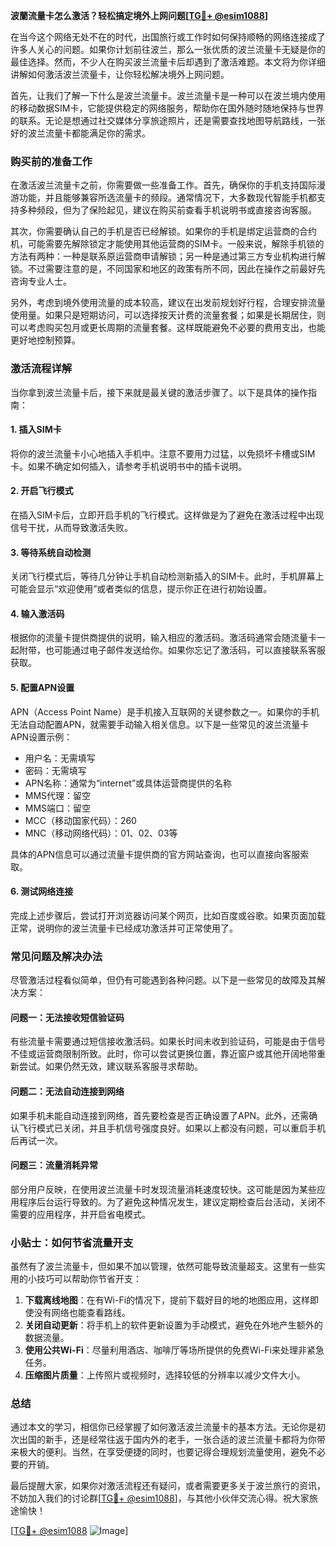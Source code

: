 **波蘭流量卡怎么激活？轻松搞定境外上网问题[[TG💪+ @esim1088](https://t.me/s/esim1088)]**

在当今这个网络无处不在的时代，出国旅行或工作时如何保持顺畅的网络连接成了许多人关心的问题。如果你计划前往波兰，那么一张优质的波兰流量卡无疑是你的最佳选择。然而，不少人在购买波兰流量卡后却遇到了激活难题。本文将为你详细讲解如何激活波兰流量卡，让你轻松解决境外上网问题。

首先，让我们了解一下什么是波兰流量卡。波兰流量卡是一种可以在波兰境内使用的移动数据SIM卡，它能提供稳定的网络服务，帮助你在国外随时随地保持与世界的联系。无论是想通过社交媒体分享旅途照片，还是需要查找地图导航路线，一张好的波兰流量卡都能满足你的需求。

### **购买前的准备工作**

在激活波兰流量卡之前，你需要做一些准备工作。首先，确保你的手机支持国际漫游功能，并且能够兼容所选流量卡的频段。通常情况下，大多数现代智能手机都支持多种频段，但为了保险起见，建议在购买前查看手机说明书或直接咨询客服。

其次，你需要确认自己的手机是否已经解锁。如果你的手机是绑定运营商的合约机，可能需要先解除锁定才能使用其他运营商的SIM卡。一般来说，解除手机锁的方法有两种：一种是联系原运营商申请解锁；另一种是通过第三方专业机构进行解锁。不过需要注意的是，不同国家和地区的政策有所不同，因此在操作之前最好先咨询专业人士。

另外，考虑到境外使用流量的成本较高，建议在出发前规划好行程，合理安排流量使用量。如果只是短期访问，可以选择按天计费的流量套餐；如果是长期居住，则可以考虑购买包月或更长周期的流量套餐。这样既能避免不必要的费用支出，也能更好地控制预算。

### **激活流程详解**

当你拿到波兰流量卡后，接下来就是最关键的激活步骤了。以下是具体的操作指南：

#### **1. 插入SIM卡**
将你的波兰流量卡小心地插入手机中。注意不要用力过猛，以免损坏卡槽或SIM卡。如果不确定如何插入，请参考手机说明书中的插卡说明。

#### **2. 开启飞行模式**
在插入SIM卡后，立即开启手机的飞行模式。这样做是为了避免在激活过程中出现信号干扰，从而导致激活失败。

#### **3. 等待系统自动检测**
关闭飞行模式后，等待几分钟让手机自动检测新插入的SIM卡。此时，手机屏幕上可能会显示“欢迎使用”或者类似的信息，提示你正在进行初始设置。

#### **4. 输入激活码**
根据你的流量卡提供商提供的说明，输入相应的激活码。激活码通常会随流量卡一起附带，也可能通过电子邮件发送给你。如果你忘记了激活码，可以直接联系客服获取。

#### **5. 配置APN设置**
APN（Access Point Name）是手机接入互联网的关键参数之一。如果你的手机无法自动配置APN，就需要手动输入相关信息。以下是一些常见的波兰流量卡APN设置示例：

- 用户名：无需填写  
- 密码：无需填写  
- APN名称：通常为“internet”或具体运营商提供的名称  
- MMS代理：留空  
- MMS端口：留空  
- MCC（移动国家代码）：260  
- MNC（移动网络代码）：01、02、03等  

具体的APN信息可以通过流量卡提供商的官方网站查询，也可以直接向客服索取。

#### **6. 测试网络连接**
完成上述步骤后，尝试打开浏览器访问某个网页，比如百度或谷歌。如果页面加载正常，说明你的波兰流量卡已经成功激活并可正常使用了。

### **常见问题及解决办法**

尽管激活过程看似简单，但仍有可能遇到各种问题。以下是一些常见的故障及其解决方案：

#### **问题一：无法接收短信验证码**
有些流量卡需要通过短信接收激活码。如果长时间未收到验证码，可能是由于信号不佳或运营商限制所致。此时，你可以尝试更换位置，靠近窗户或其他开阔地带重新尝试。如果仍然无效，建议联系客服寻求帮助。

#### **问题二：无法自动连接到网络**
如果手机未能自动连接到网络，首先要检查是否正确设置了APN。此外，还需确认飞行模式已关闭，并且手机信号强度良好。如果以上都没有问题，可以重启手机后再试一次。

#### **问题三：流量消耗异常**
部分用户反映，在使用波兰流量卡时发现流量消耗速度较快。这可能是因为某些应用程序后台运行导致的。为了避免这种情况发生，建议定期检查后台活动，关闭不需要的应用程序，并开启省电模式。

### **小贴士：如何节省流量开支**

虽然有了波兰流量卡，但如果不加以管理，依然可能导致流量超支。这里有一些实用的小技巧可以帮助你节省开支：

1. **下载离线地图**：在有Wi-Fi的情况下，提前下载好目的地的地图应用，这样即使没有网络也能查看路线。
2. **关闭自动更新**：将手机上的软件更新设置为手动模式，避免在外地产生额外的数据流量。
3. **使用公共Wi-Fi**：尽量利用酒店、咖啡厅等场所提供的免费Wi-Fi来处理非紧急任务。
4. **压缩图片质量**：上传照片或视频时，选择较低的分辨率以减少文件大小。

### **总结**

通过本文的学习，相信你已经掌握了如何激活波兰流量卡的基本方法。无论你是初次出国的新手，还是经常往返于国内外的老手，一张合适的波兰流量卡都将为你带来极大的便利。当然，在享受便捷的同时，也要记得合理规划流量使用，避免不必要的开销。

最后提醒大家，如果你对激活流程还有疑问，或者需要更多关于波兰旅行的资讯，不妨加入我们的讨论群[[TG💪+ @esim1088](https://t.me/s/esim1088)]，与其他小伙伴交流心得。祝大家旅途愉快！

[[TG💪+ @esim1088](https://t.me/s/esim1088) ![Image](https://i.postimg.cc/4NQfJmqS/Snipaste-2025-05-13-00-14-12.png)]